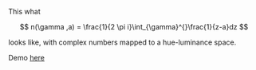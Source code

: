 
This what

$$ n(\gamma ,a) = \frac{1}{2 \pi i}\int_{\gamma}^{}\frac{1}{z-a}dz $$

looks like, with complex numbers mapped to a hue-luminance space.

Demo [here](http://benoit.paris/blog/winding-number-cauchy-line-integral)
